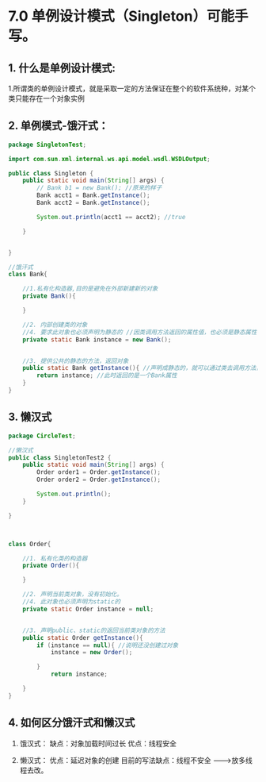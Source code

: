 # 7.0 单例设计模式（Singleton）可能手写。
## 1. 什么是单例设计模式:
1.所谓类的单例设计模式，就是采取一定的方法保证在整个的软件系统种，对某个类只能存在一个对象实例

## 2. 单例模式-饿汗式：
```java
package SingletonTest;

import com.sun.xml.internal.ws.api.model.wsdl.WSDLOutput;

public class Singleton {
    public static void main(String[] args) {
        // Bank b1 = new Bank(); //原来的样子
        Bank acct1 = Bank.getInstance();
        Bank acct2 = Bank.getInstance();

        System.out.println(acct1 == acct2); //true

    }


}

//饿汗式
class Bank{

    //1.私有化构造器,目的是避免在外部新建新的对象
    private Bank(){

    }

    //2. 内部创建类的对象
    //4. 要求此对象也必须声明为静态的 //因类调用方法返回的属性值，也必须是静态属性
    private static Bank instance = new Bank();


    //3. 提供公共的静态的方法，返回对象
    public static Bank getInstance(){ //声明成静态的，就可以通过类去调用方法，创建对象，而非对象调用方法
        return instance; //此时返回的是一个Bank属性
    }
}
```
## 3. 懒汉式
```java
package CircleTest;

//懒汉式
public class SingletonTest2 {
    public static void main(String[] args) {
        Order order1 = Order.getInstance();
        Order order2 = Order.getInstance();

        System.out.println();
    }

}



class Order{

    //1. 私有化类的构造器
    private Order(){

    }

    //2. 声明当前类对象，没有初始化。
    //4. 此对象也必须声明为static的
    private static Order instance = null;


    //3. 声明public、static的返回当前类对象的方法
    public static Order getInstance(){
        if (instance == null){ //说明还没创建过对象
            instance = new Order();

        }
            return instance;

    }
}
```
## 4. 如何区分饿汗式和懒汉式
1. 饿汉式：
缺点：对象加载时间过长
优点：线程安全

2. 懒汉式：
优点：延迟对象的创建
目前的写法缺点：线程不安全 --->放多线程去改。



